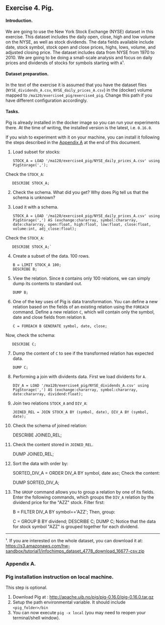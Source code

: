 ## Exercise 4. Pig.

#### Introduction.
We are going to use the New York Stock Exchange (NYSE) dataset in this exercise. This dataset includes the daily open, close, high and low volume on the NYSE, as well as stock dividends. The data fields available include date, stock symbol, stock open and close prices, highs, lows, volume, and adjusted closing price. The dataset includes data from NYSE from 1970 to 2010. We are going to be doing a small-scale analysis and focus on daily prices and dividends of stocks for symbols starting with `A`&#185;. 

#### Dataset preparation.
In the text of the exercise it is assumed that you have the dataset files (`NYSE_dividends_A.csv`, `NYSE_daily_prices_A.csv`) in the (docker) volume mapped to `/ma120/exercise4_pig/exercise4_pig`. Change this path if you have different configuration accordingly.

#### Tasks.
Pig is already installed in the docker image so you can run your experiments there. At the time of writing, the installed version is the latest, i.e. `0.16.0`.

If you wish to experiment with it on your machine, you can install it following the steps described in the [Appendix A](#appendix-a) at the end of this document. 

1. Load subset for stocks:

       STOCK_A = LOAD '/ma120/exercise4_pig/NYSE_daily_prices_A.csv' using PigStorage(',');
Check the `STOCK_A`:

       DESCRIBE STOCK_A;
2. Check the schema. What did you get? Why does Pig tell us that the schema is unknown?
3. Load it with a schema.

       STOCK_A = LOAD '/ma120/exercise4_pig/NYSE_daily_prices_A.csv' using PigStorage(',') AS (exchange:chararray, symbol:chararray, date:chararray, open:float, high:float, low:float, close:float, volume:int, adj_close:float); 
Check the `STOCK_A`:       

       DESCRIBE STOCK_A;`
4. Create a subset of the data. 100 rows.

       B = LIMIT STOCK_A 100;
       DESCRIBE B;

5. View the relation. Since `B` contains only 100 relations, we can simply dump its contents to standard out.
 
       DUMP B;
6. One of the key uses of Pig is data transformation. You can define a new relation based on the fields of an existing relation using the `FOREACH` command. Define a new relation `C`, which will contain only the symbol, date and close fields from relation `B`.

       C = FOREACH B GENERATE symbol, date, close;
Now, check the schema:

       DESCRIBE C;
7. Dump the content of `C` to see if the transformed relation has expected data.
       
       DUMP C;
8. Performing a join with dividents data. First we load dividents for `A`.

       DIV_A = LOAD '/ma120/exercise4_pig/NYSE_dividends_A.csv' using PigStorage(',') AS (exchange:chararray, symbol:chararray, date:chararray, dividend:float);
9. Join two relations `STOCK_A` and `DIV_A`:

       JOINED_REL = JOIN STOCK_A BY (symbol, date), DIV_A BY (symbol, date);
10. Check the schema of joined relation:

       DESCRIBE JOINED_REL;
11. Check the content stored in `JOINED_REL`.

       DUMP JOINED_REL;
12. Sort the data with order by:

       SORTED_DIV_A = ORDER DIV_A BY symbol, date asc; 
Check the content:

       DUMP SORTED_DIV_A;
13. The `GROUP` command allows you to group a relation by one of its fields. Enter the following commands, which groups the `DIV_A` relation by the dividend price for the "AZZ" stock.
Filter first:

       B = FILTER DIV_A BY symbol=='AZZ';
Then, group:

       C = GROUP B BY dividend; 
       DESCRIBE C;
       DUMP C;
Notice that the data for stock symbol "AZZ" is grouped together for each dividend.
-------

&#185;. If you are interested on the whole dataset, you can download it at: https://s3.amazonaws.com/hw-sandbox/tutorial1/infochimps_dataset_4778_download_16677-csv.zip


### Appendix A. 
### Pig installation instruction on local machine.
This step is optional.

1. Download Pig at : <http://apache.uib.no/pig/pig-0.16.0/pig-0.16.0.tar.gz>
2. Setup the path environmental variable. It should include `<pig_folder>/bin`
3. You can now execute `pig -x local` (you may need to reopen your terminal/shell window).

